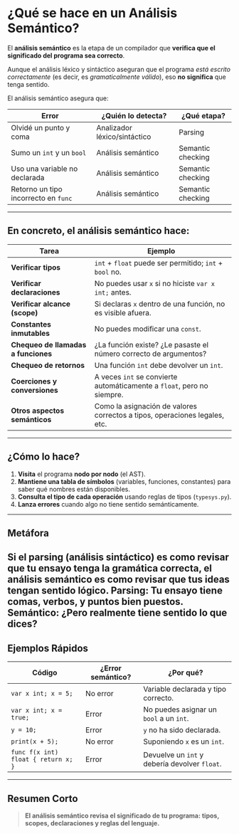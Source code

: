 # ¿Qué se hace en un Análisis Semántico?

El **análisis semántico** es la etapa de un compilador que **verifica que el significado del programa sea correcto**.

Aunque el análisis léxico y sintáctico aseguran que el programa *está escrito correctamente* (es decir, es *gramaticalmente válido*), eso **no significa** que tenga sentido.

El análisis semántico asegura que:

| **Error** | **¿Quién lo detecta?** | **¿Qué etapa?** |
|-------------------------------------|---------------------------|------------------------|
| Olvidé un punto y coma | Analizador léxico/sintáctico | Parsing |
| Sumo un `int` y un `bool` | Análisis semántico | Semantic checking |
| Uso una variable no declarada | Análisis semántico | Semantic checking |
| Retorno un tipo incorrecto en `func` | Análisis semántico | Semantic checking |

---

## En concreto, el análisis semántico hace:

| **Tarea** | **Ejemplo** |
|--------------------------------------|-----------------------------------------------------|
| **Verificar tipos** | `int` + `float` puede ser permitido; `int` + `bool` no. |
| **Verificar declaraciones** | No puedes usar `x` si no hiciste `var x int;` antes. |
| **Verificar alcance (scope)** | Si declaras `x` dentro de una función, no es visible afuera. |
| **Constantes inmutables** | No puedes modificar una `const`. |
| **Chequeo de llamadas a funciones** | ¿La función existe? ¿Le pasaste el número correcto de argumentos? |
| **Chequeo de retornos** | Una función `int` debe devolver un `int`. |
| **Coerciones y conversiones** | A veces `int` se convierte automáticamente a `float`, pero no siempre. |
| **Otros aspectos semánticos** | Como la asignación de valores correctos a tipos, operaciones legales, etc. |

---

## ¿Cómo lo hace?

1. **Visita** el programa **nodo por nodo** (el AST).
2. **Mantiene una tabla de símbolos** (variables, funciones, constantes) para saber qué nombres están disponibles.
3. **Consulta el tipo de cada operación** usando reglas de tipos (`typesys.py`).
4. **Lanza errores** cuando algo no tiene sentido semánticamente.

---

## Metáfora
Si el **parsing** (análisis sintáctico) es como revisar que tu ensayo tenga la gramática correcta,
el **análisis semántico** es como revisar que tus ideas tengan sentido lógico.
Parsing: Tu ensayo tiene comas, verbos, y puntos bien puestos.
Semántico: ¿Pero realmente tiene sentido lo que dices?
---

## Ejemplos Rápidos

| Código | ¿Error semántico? | ¿Por qué? |
|-----------------------------------|-------------------|------------------------------------------|
| `var x int; x = 5;` | No error | Variable declarada y tipo correcto. |
| `var x int; x = true;` | Error | No puedes asignar un `bool` a un `int`. |
| `y = 10;` | Error | `y` no ha sido declarada. |
| `print(x + 5);` | No error | Suponiendo `x` es un `int`. |
| `func f(x int) float { return x; }` | Error | Devuelve un `int` y debería devolver `float`. |

---

## Resumen Corto

> **El análisis semántico revisa el significado de tu programa: tipos, scopes, declaraciones y reglas del lenguaje.**